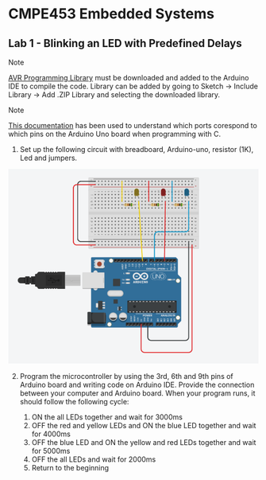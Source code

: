 # CMPE453 Embedded Systems

## Lab 1 - Blinking an LED with Predefined Delays

> [!NOTE]
> [AVR Programming Library](https://github.com/hexagon5un/AVR-Programming/tree/master/AVR-Programming-Library) must be 
downloaded and added to the Arduino IDE to compile the code. Library can be added by going to 
Sketch -> Include Library -> Add .ZIP Library and selecting the downloaded library.

> [!NOTE]
> [This documentation](https://docs.arduino.cc/retired/hacking/software/PortManipulation/) has been used to understand which ports corespond to which pins on the Arduino Uno board when programming with C.

1.  Set up the following circuit with breadboard, Arduino-uno, resistor (1K), Led and 
jumpers.

![Figure 1 - Circuit](https://github.com/fsaltunyuva/CMPE453-Lab1-BlinkingLEDWithDelays/blob/main/README%20Figures/Figure%201.png)

2. Program the microcontroller by using the 3rd, 6th and 9th pins of Arduino board and 
writing code on Arduino IDE. Provide the connection between your computer and 
Arduino board. When your program runs, it should follow the following cycle:

    1. ON the all LEDs together and wait for 3000ms 
    2. OFF the red and yellow LEDs and ON the blue LED together and wait for 4000ms 
    3. OFF the blue LED and ON the yellow and red LEDs together and wait for 5000ms 
    4. OFF the all LEDs and wait for 2000ms 
    5. Return to the beginning